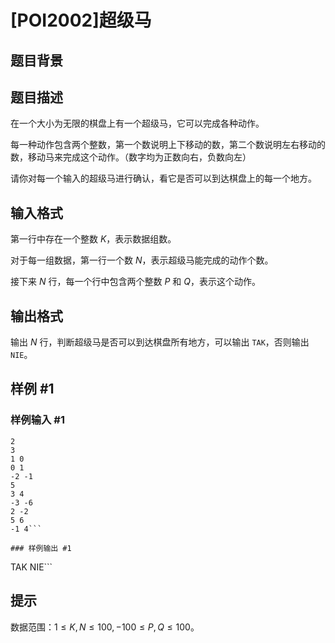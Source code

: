 # [POI2002]超级马

## 题目背景



## 题目描述

在一个大小为无限的棋盘上有一个超级马，它可以完成各种动作。

每一种动作包含两个整数，第一个数说明上下移动的数，第二个数说明左右移动的数，移动马来完成这个动作。（数字均为正数向右，负数向左）

请你对每一个输入的超级马进行确认，看它是否可以到达棋盘上的每一个地方。

## 输入格式

第一行中存在一个整数 $K$，表示数据组数。

对于每一组数据，第一行一个数 $N$，表示超级马能完成的动作个数。

接下来 $N$ 行，每一个行中包含两个整数 $P$ 和 $Q$，表示这个动作。

## 输出格式

输出 $N$ 行，判断超级马是否可以到达棋盘所有地方，可以输出 ```TAK```，否则输出 ```NIE```。

## 样例 #1

### 样例输入 #1
```
2
3
1 0
0 1
-2 -1
5
3 4
-3 -6
2 -2
5 6
-1 4```

### 样例输出 #1

```
TAK
NIE```

## 提示

数据范围：$1 \le K,N \le 100,-100 \le P,Q \le 100$。
